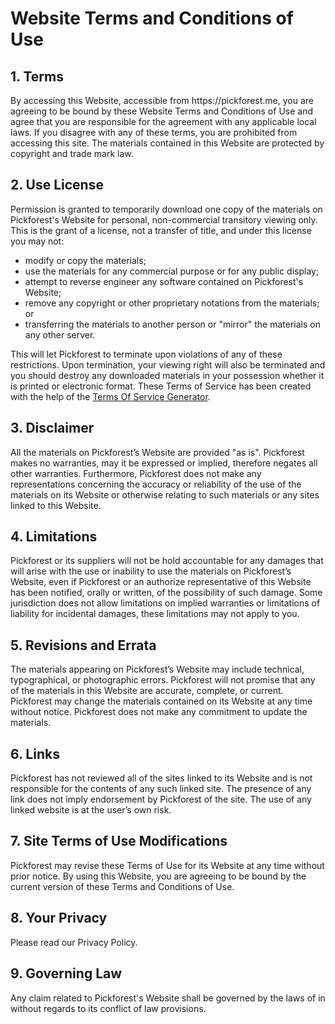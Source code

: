 <h1>Website Terms and Conditions of Use</h1>

<h2>1. Terms</h2>

<p>By accessing this Website, accessible from https://pickforest.me, you are agreeing to be bound by these Website Terms and Conditions of Use and agree that you are responsible for the agreement with any applicable local laws. If you disagree with any of these terms, you are prohibited from accessing this site. The materials contained in this Website are protected by copyright and trade mark law.</p>

<h2>2. Use License</h2>

<p>Permission is granted to temporarily download one copy of the materials on Pickforest's Website for personal, non-commercial transitory viewing only. This is the grant of a license, not a transfer of title, and under this license you may not:</p>

<ul>
    <li>modify or copy the materials;</li>
    <li>use the materials for any commercial purpose or for any public display;</li>
    <li>attempt to reverse engineer any software contained on Pickforest's Website;</li>
    <li>remove any copyright or other proprietary notations from the materials; or</li>
    <li>transferring the materials to another person or "mirror" the materials on any other server.</li>
</ul>

<p>This will let Pickforest to terminate upon violations of any of these restrictions. Upon termination, your viewing right will also be terminated and you should destroy any downloaded materials in your possession whether it is printed or electronic format. These Terms of Service has been created with the help of the <a href="https://www.termsofservicegenerator.net">Terms Of Service Generator</a>.</p>

<h2>3. Disclaimer</h2>

<p>All the materials on Pickforest’s Website are provided "as is". Pickforest makes no warranties, may it be expressed or implied, therefore negates all other warranties. Furthermore, Pickforest does not make any representations concerning the accuracy or reliability of the use of the materials on its Website or otherwise relating to such materials or any sites linked to this Website.</p>

<h2>4. Limitations</h2>

<p>Pickforest or its suppliers will not be hold accountable for any damages that will arise with the use or inability to use the materials on Pickforest’s Website, even if Pickforest or an authorize representative of this Website has been notified, orally or written, of the possibility of such damage. Some jurisdiction does not allow limitations on implied warranties or limitations of liability for incidental damages, these limitations may not apply to you.</p>

<h2>5. Revisions and Errata</h2>

<p>The materials appearing on Pickforest’s Website may include technical, typographical, or photographic errors. Pickforest will not promise that any of the materials in this Website are accurate, complete, or current. Pickforest may change the materials contained on its Website at any time without notice. Pickforest does not make any commitment to update the materials.</p>

<h2>6. Links</h2>

<p>Pickforest has not reviewed all of the sites linked to its Website and is not responsible for the contents of any such linked site. The presence of any link does not imply endorsement by Pickforest of the site. The use of any linked website is at the user’s own risk.</p>

<h2>7. Site Terms of Use Modifications</h2>

<p>Pickforest may revise these Terms of Use for its Website at any time without prior notice. By using this Website, you are agreeing to be bound by the current version of these Terms and Conditions of Use.</p>

<h2>8. Your Privacy</h2>

<p>Please read our Privacy Policy.</p>

<h2>9. Governing Law</h2>

<p>Any claim related to Pickforest's Website shall be governed by the laws of in without regards to its conflict of law provisions.</p>
